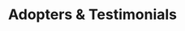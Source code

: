 ---
title: Adopters & Testimonials
type: landing

sections:
  - block: features
    id: adopters
    content:
      title: Eclipse Keyple® Adopters
      subtitle:
      text: '<script src="//iot.eclipse.org/assets/js/eclipsefdn.adopters.js"></script>
            <script>
                eclipseFdnAdopters.getList({ 
                    project_id: "iot.keyple", 
                    selector: ".eclipsefdn-adopters", 
                    ul_classes: "list-inline keyple-adopters", 
                    logo_white: false
                });
            </script>
            <div class="eclipsefdn-adopters"></div>
            <a href="https://iot.eclipse.org/adopters/" target="_blank" rel="noopener">Follow this link to discover how to be listed as an adopter of Eclipse Keyple®</a>'
  - block: portfolio
    id: testimonials
    content:
      title: Testimonials
      subtitle:
      text: "{{% callout note %}}
            To add your testimonial please 
            [create an issue](https://github.com/eclipse-keyple/keyple-website/issues) on GitHub 
            **and/or** directly contribute to this website using the 
            [contribution guide]({{< relref \"community/contributing/\" >}}).
            {{% /callout %}}"
      filters:
        # Folders to display content from
        folders:
          - testimonials
        # Only show content with these tags
        tags: ["TransportOperators", "Integrators"]
        # Exclude content with these tags
        exclude_tags: []
        # Which Hugo page kinds to show (https://gohugo.io/templates/section-templates/#page-kinds)
        kinds:
          - page
      # Field to sort by, such as Date or Title
      sort_by: 'Title'
      sort_ascending: true
      # Default portfolio filter button
      # 0 corresponds to the first button below and so on
      # For example, 0 will default to showing all content as the first button below shows content with *any* tag
      default_button_index: 0
      # Filter button toolbar (optional).
      # Add or remove as many buttons as you like.
      # To show all content, set `tag` to "*".
      # To filter by a specific tag, set `tag` to an existing tag name.
      # To remove the button toolbar, delete the entire `buttons` block.
      buttons:
        - name: All
          tag: '*'
        - name: Transport operators
          tag: Transport operators
        - name: Integrators
          tag: Integrators
    design:
      # See Page Builder docs for all section customization options.
      # Choose how many columns the section has. Valid values: '1' or '2'.
      columns: '1'
      # Choose a listing view
      view: masonry
      # For Showcase view, flip alternate rows?
      flip_alt_rows: false
---
